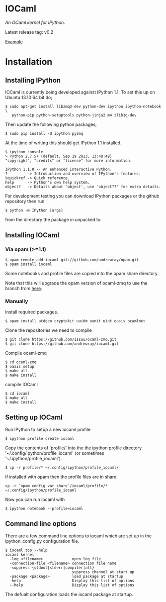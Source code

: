 IOCaml
======

*An OCaml kernel for IPython.*

Latest release tag: v0.2

[Example](http://nbviewer.ipython.org/github/andrewray/iocaml/blob/master/notebooks/iocaml-test-notebook.ipynb)

# Installation

## Installing IPython

IOCaml is currently being developed against IPython 1.1. To set this up on Ubuntu 13.10 64 bit do;

```
$ sudo apt-get install libzmq3-dev python-dev ipython ipython-notebook \
   python-pip python-setuptools python-jinja2 m4 zlib1g-dev
```

Then update the following python packages;

```
$ sudo pip install -U ipython pyzmq
```

At the time of writing this should get IPython 1.1 installed.

```
$ ipython console
> Python 2.7.5+ (default, Sep 19 2013, 13:48:49) 
"copyright", "credits" or "license" for more information.

IPython 1.1.0 -- An enhanced Interactive Python.
?         -> Introduction and overview of IPython's features.
%quickref -> Quick reference.
help      -> Python's own help system.
object?   -> Details about 'object', use 'object??' for extra details.
```

For development testing you can download IPython packages or the github repository then run

```
$ python -m IPython [args]
```

from the directory the package in unpacked to.

## Installing IOCaml

### Via opam (>=1.1)

```
$ opam remote add iocaml git://github.com/andrewray/opam.git
$ opam install iocaml
```

Some notebooks and profile files are copied into the opam share directory.

Note that this will upgrade the opam version of ocaml-zmq to use the branch from [here](https://github.com/issuu/ocaml-zmq).

### Manually

Install required packages.

```
$ opam install atdgen cryptokit uuidm ounit uint oasis ocamlnet
```

Clone the repositories we need to compile

```
$ git clone https://github.com/issuu/ocaml-zmq.git
$ git clone https://github.com/andrewray/iocaml.git
```

Compile ocaml-zmq

```
$ cd ocaml-zmq
$ oasis setup
$ make all
$ make install
```

compile IOCaml

```
$ cd iocaml
$ make all
$ make install
```

## Setting up IOCaml

Run IPython to setup a new iocaml profile

```
$ ipython profile create iocaml
```

Copy the contents of 'profile/' into the the ipython profile directory '~/.config/ipython/profile_iocaml' (or sometimes '~/.ipython/profile_iocaml').

```
$ cp -r profile/* ~/.config/ipython/profile_iocaml/
```

If installed with opam then the profile files are in share.

```
cp -r `opam config var share`/iocaml/profile/* ~/.config/ipython/profile_iocaml
```

Now you can run iocaml with

```
$ ipython notebook --profile=iocaml
```

## Command line options

There are a few command line options to iocaml which are set up in the ipython_config.py configuration file.

```
$ iocaml.top --help
iocaml kernel
  -log <filename>             open log file
  -connection-file <filename> connection file name
  -suppress {stdout|stderr|compiler|all}
                              suppress channel at start up
  -package <package>          load package at startup
  -help                       Display this list of options
  --help                      Display this list of options
```

The defualt configuration loads the iocaml package at startup.

